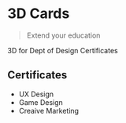 # 3D Cards
> Extend your education

3D for Dept of Design Certificates
## Certificates 

- UX Design
- Game Design
- Creaive Marketing